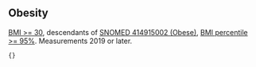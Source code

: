 ## Obesity 

[BMI >= 30](https://www.cdc.gov/obesity/adult/defining.html), descendants of [SNOMED 414915002 (Obese)](https://athena.ohdsi.org/search-terms/terms/4215968), [BMI percentile >= 95%](https://www.cdc.gov/obesity/childhood/defining.html). Measurements 2019 or later.

```SQL
{}
```

